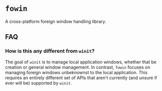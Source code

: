# `fowin`
A cross-platform foreign window handling library.

## FAQ
### How is this any different from `winit`?
The goal of `winit` is to manage local application windows, whether that be creation or general window management. In contrast, `fowin` focuses on managing foreign windows unbeknownst to the local application. This requires an entirely different set of APIs that aren't currently (and unsure if ever will be) supported by `winit`.
